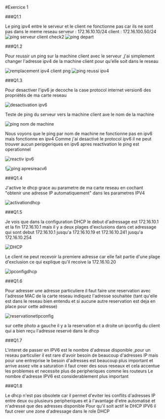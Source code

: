 

#Exercice 1

###Q1.1 

Le ping ipv4 entre le serveur et le client ne fonctionne pas car ils ne sont pas dans le meme reseau 
serveur : 172.16.10.10/24 
client : 172.16.100.50/24
![ping serveur client check2](https://github.com/user-attachments/assets/519d61ca-4e3d-498a-8135-41ff4277a539)
![ping depart](https://github.com/user-attachments/assets/c4ff21d4-c416-4664-90f0-904bcdc4922a)


###Q1.2

Pour reussir un ping sur la machine client avec le serveur ,j'ai simplement changer l'adresse ipv4 de la machine client pour qu'elle soit dans le reseau 

![remplacement ipv4 client png](https://github.com/user-attachments/assets/976b6032-c537-4eae-86a5-99682497a5e7)
![ping reussi ipv4](https://github.com/user-attachments/assets/fd6fbeaa-1576-4aeb-9a18-7f1ea6f1affb)


###Q1.3

Pour desactiver l'ipv6 je decoche la  case protocol internet version6 des propriétés de ma carte reseau 

![desactivation ipv6](https://github.com/user-attachments/assets/8608c3bf-b462-4d13-bea6-b7c2f90c9f09)

Teste de ping du serveur vers la machine client ave le nom de la machine 

![ping nom de machine](https://github.com/user-attachments/assets/329a96bc-cd78-4f8b-b32d-c2c9ed9dae8e)

Nous voyons que le ping par nom de machine ne fonctionne pas en ipv6 mais fonctionne en ipv4 
Comme j'ai desactivé le protocol ipv6 il ne peut trouver aucun peripgeriques en ipv6 
apres reactivation  le ping est operationnel 

![reactiv ipv6](https://github.com/user-attachments/assets/928995fb-91ad-48b8-892f-1d694bbc81df)

!![ping apresreacv6](https://github.com/user-attachments/assets/27376467-b96b-4c83-88a2-aafce03cd8ca)

###Q1.4

J'active le dhcp  grace au parametre de ma carte reseau en cochant "obtenir une adresse IP automatiquement" dans les parametres IPV4

![activationdhcp](https://github.com/user-attachments/assets/6cb110d6-d53d-4c82-bab4-8042ab7fabd4)

###Q1.5

Je vois que dans la configuration DHCP le debut d'adressage est 172.16.10.1 et la fin 172.16.10.1 
mais il y a deux plages d'exclusions dans cet adressage qui sont 
debut 172.16.10.1 jusqu'a 172.16.10.19 et 172.16.10.241 jusqu'a 172.16.10.254

![DHCP](https://github.com/user-attachments/assets/0d22e21c-2387-4c7f-ba23-d3c71d91b989)

Le client ne peut recevoir la premiere adresse car elle fait partie d'une plage d'exclusion 
ce qui explique qu'il recoive la 172.16.10.20

![ipconfigdhcp](https://github.com/user-attachments/assets/9538c4bf-c45f-4c15-9c26-5fdf687ef9f0)

###Q1.6

Pour adresser une adresse particuliere il faut faire une reservation avec l'adresse MAC de la carte reseau 
indiquez l'adresse souhaitée (tant qu'elle est dans le reseau bien entendu et si aucune autre reservation est deja en place pour cette adresse)

![reservationetipconfig](https://github.com/user-attachments/assets/26d90e21-6fe9-41a4-8733-d3f0b5e7803f)

sur cette photo a gauche il y a la reservation et a droite un ipconfig du client qui a bien reçu l'adresse reservé dans le dhcp 

###Q1.7

L'interet de passer en IPV6 est le nombre d'adresse disponible ,pour un reseau particulier il est rare d'avoir besoin de beaucoup d'adresses IP mais pour une entreprise le besoin d'adresses est beaucoup plus important et arrive assez vite a saturation
il faut creer des sous reseaux et cela accentue les problemes et necessite plus de peripheriques comme les routeurs 
Le nombre d'adresse IPV6 est considerablement plus important 

###Q1.8

Le dhcp n'est pas obsolete car il permet d'eviter les conflits d'adresses IP entre deux ou plusieurs peripheriques et à l'avantage d'etre automatisé et n'adressé que des adresses disponible 
Pour qu'il soit actif le DHCP IPV6 il faut creer une zone d'adressage dans le role DHCP 























